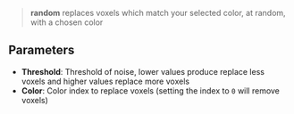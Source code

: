 > **random** replaces voxels which match your selected color, at random, with a chosen color

## Parameters

- **Threshold**: Threshold of noise, lower values produce replace less voxels and higher values replace more voxels
- **Color**: Color index to replace voxels (setting the index to `0` will remove voxels)